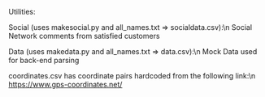 Utilities:

Social (uses makesocial.py and all_names.txt => socialdata.csv):\n
Social Network comments from satisfied customers

Data (uses makedata.py and all_names.txt => data.csv):\n
Mock Data used for back-end parsing 

coordinates.csv has coordinate pairs hardcoded from the following link:\n
https://www.gps-coordinates.net/
